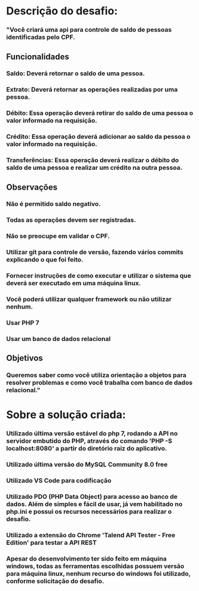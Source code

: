 
# Descrição do desafio:
### "Você criará uma api para controle de saldo de pessoas identificadas pelo CPF.

## Funcionalidades
### Saldo: Deverá retornar o saldo de uma pessoa.
### Extrato: Deverá retornar as operações realizadas por uma pessoa.
### Débito: Essa operação deverá retirar do saldo de uma pessoa o valor informado na requisição.
### Crédito: Essa operação deverá adicionar ao saldo da pessoa o valor informado na requisição.
### Transferências: Essa operação deverá realizar o débito do saldo de uma pessoa e realizar um crédito na outra pessoa.

## Observações
### Não é permitido saldo negativo.
### Todas as operações devem ser registradas.
### Não se preocupe em validar o CPF.
### Utilizar git para controle de versão, fazendo vários commits explicando o que foi feito.
### Fornecer instruções de como executar e utilizar o sistema que deverá ser executado em uma máquina linux.
### Você poderá utilizar qualquer framework ou não utilizar nenhum.
### Usar PHP 7
### Usar um banco de dados relacional

## Objetivos
### Queremos saber como você utiliza orientação a objetos para resolver problemas e como você trabalha com banco de dados relacional."

# Sobre a solução criada:
### Utilizado última versão estável do php 7, rodando a API no servidor embutido do PHP, através do comando 'PHP -S localhost:8080' a partir do diretório raiz do aplicativo.
### Utilizado última versão do MySQL Community 8.0 free
### Utilizado VS Code para codificação
### Utilizado PDO (PHP Data Object) para acesso ao banco de dados. Além de simples e fácil de usar, já vem habilitado no php.ini e possui os recursos necessários para realizar o desafio.
### Utilizado a extensão do Chrome 'Talend API Tester - Free Edition' para testar a API REST
### Apesar do desenvolvimento ter sido feito em máquina windows, todas as ferramentas escolhidas possuem versão para máquina linux, nenhum recurso do windows foi utilizado, conforme solicitação do desafio.

